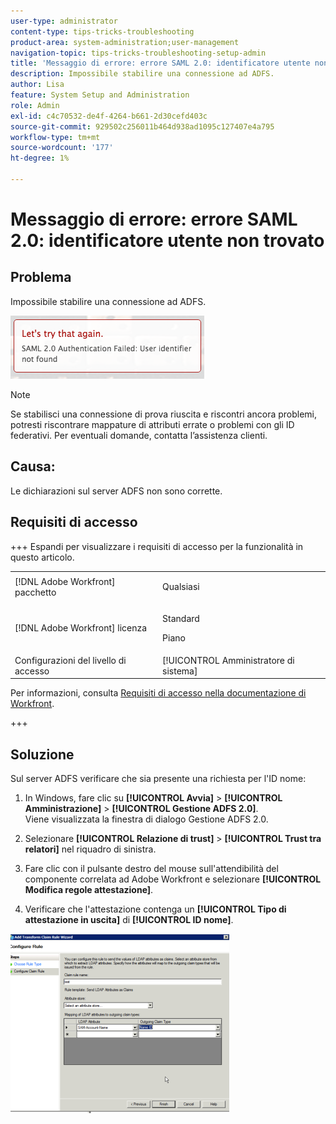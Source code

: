```yaml
---
user-type: administrator
content-type: tips-tricks-troubleshooting
product-area: system-administration;user-management
navigation-topic: tips-tricks-troubleshooting-setup-admin
title: 'Messaggio di errore: errore SAML 2.0: identificatore utente non trovato'
description: Impossibile stabilire una connessione ad ADFS.
author: Lisa
feature: System Setup and Administration
role: Admin
exl-id: c4c70532-de4f-4264-b661-2d30cefd403c
source-git-commit: 929502c256011b464d938ad1095c127407e4a795
workflow-type: tm+mt
source-wordcount: '177'
ht-degree: 1%

---
```


# Messaggio di errore: errore SAML 2.0: identificatore utente non trovato

## Problema

Impossibile stabilire una connessione ad ADFS.

![identifier_not_found.png](assets/identifier-not-found.png)

>[!NOTE]
>
>Se stabilisci una connessione di prova riuscita e riscontri ancora problemi, potresti riscontrare mappature di attributi errate o problemi con gli ID federativi. Per eventuali domande, contatta l’assistenza clienti.

## Causa:

Le dichiarazioni sul server ADFS non sono corrette.

## Requisiti di accesso

+++ Espandi per visualizzare i requisiti di accesso per la funzionalità in questo articolo.

<table style="table-layout:auto"> 
 <col> 
 <col> 
 <tbody> 
  <tr> 
   <td>[!DNL Adobe Workfront] pacchetto</td> 
   <td><p>Qualsiasi</p></td> 
  </tr> 
  <tr> 
   <td>[!DNL Adobe Workfront] licenza</td> 
   <td><p>Standard</p>
       <p>Piano</p></td>
  </tr> 
  <tr> 
   <td>Configurazioni del livello di accesso</td> 
   <td>[!UICONTROL Amministratore di sistema]</td> 
  </tr> 
 </tbody> 
</table>

Per informazioni, consulta [Requisiti di accesso nella documentazione di Workfront](/help/quicksilver/administration-and-setup/add-users/access-levels-and-object-permissions/access-level-requirements-in-documentation.md).

+++

## Soluzione

Sul server ADFS verificare che sia presente una richiesta per l&#39;ID nome:

1. In Windows, fare clic su **[!UICONTROL Avvia]** > **[!UICONTROL Amministrazione]** > **[!UICONTROL Gestione ADFS 2.0]**.\
   Viene visualizzata la finestra di dialogo Gestione ADFS 2.0.

1. Selezionare **[!UICONTROL Relazione di trust]** > **[!UICONTROL Trust tra relatori]** nel riquadro di sinistra.

1. Fare clic con il pulsante destro del mouse sull&#39;attendibilità del componente correlata ad Adobe Workfront e selezionare **[!UICONTROL Modifica regole attestazione]**.
1. Verificare che l&#39;attestazione contenga un **[!UICONTROL Tipo di attestazione in uscita]** di **[!UICONTROL ID nome]**.

![1.png](assets/1-350x287.png)
